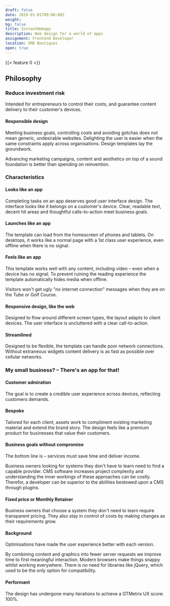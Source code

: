 ```yaml
---
draft: false
date: 2010-01-01T09:00:00Z
weight:
bg: false
title: InstantWebapp
description: Web design for a world of apps
assignment: Frontend Developer
location: SME Boutiques
open: true
---
```

{{< feature 0 >}}
<!--From Summer&nbsp;2011-->

<!--{{<flkty src="instantwebapp/images/iwa-pablowoodward-01.jpg" title="PabloWoodward.com" color="blue" selectCell="flkty.selectCell( value, isWrapped, isInstant )" >}}-->

## Philosophy

### Reduce investment risk

Intended for entrepreneurs to control their costs, and guarantee content delivery to their customer's devices.

#### Responsible design

Meeting business goals, controlling costs and avoiding gotchas does not mean generic, undesirable websites. Delighting the user is easier when the same constraints apply across organisations. Design templates lay the groundwork.

Advancing marketing campaigns, content and aesthetics on top of a sound foundation is better than spending on reinvention.



### Characteristics

#### Looks like an app

Completing tasks on an app deserves good user interface design. The interface looks like it belongs on a customer's device. Clear, readable text, decent hit areas and thoughtful calls-to-action meet business goals.

#### Launches like an app

The template can load from the homescreen of phones and tablets. On desktops, it works like a normal page with a 1st class user experience, even offline when there is no signal.

#### Feels like an app

This template works well with any content, including video – even when a device has no signal. To prevent ruining the reading experience the template automatically hides media when offline.

Visitors won't get ugly "no internet connection" messages when they are on the Tube or Golf Course.

#### Responsive design, like the web

Designed to flow around different screen types, the layout adapts to client devices. The user interface is uncluttered with a clear call-to-action.

#### Streamlined

Designed to be flexible, the template can handle poor network connections. Without extraneous widgets content delivery is as fast as possible over cellular networks.

<!--{{<flkty src="instantwebapp/images/iwa-tdb-01.jpg" title="TheDiscoBunny.com" color="blue" selectCell="flkty.selectCell( value, isWrapped, isInstant )" >}}-->

### My small business? – There's an app for that!

#### Customer admiration

The goal is to create a credible user experience across devices, reflecting customers demands.

#### Bespoke

Tailored for each client, assets work to compliment existing marketing material and extend the brand story. The design feels like a premium product for businesses that value their customers.

#### Business goals without compromise

The bottom line is – services must save time and deliver income.

Business owners looking for systems they don't have to learn need to find a capable provider. CMS software increases project complexity and understanding the inner workings of these approaches can be costly. Therefor, a developer can be superior to the abilities bestowed upon a CMS through plugins.

#### Fixed price or Monthly Retainer

Business owners that choose a system they don't need to learn require transparent pricing. They also stay in control of costs by making changes as their requirements grow.

#### Background

Optimisations have made the user experience better with each version.

By combining content and graphics into fewer server requests we improve time to first meaningful interaction. Modern browsers make things snappy whilst working everywhere. There is no need for libraries like jQuery, which used to be the only option for compatibility.

#### Performant

The design has undergone many iterations to achieve a GTMetrix UX score: 100%.

<!--{{<flkty src="instantwebapp/images/iwa-multitool-01.jpg" title="An early jQuery implementation" color="blue" selectCell="flkty.selectCell( value, isWrapped, isInstant )" >}}-->
